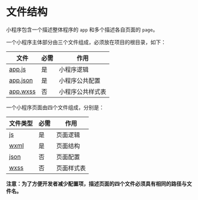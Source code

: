 # 文件结构

小程序包含一个描述整体程序的 `app` 和多个描述各自页面的 `page`。

一个小程序主体部分由三个文件组成，必须放在项目的根目录，如下：

| 文件                          | 必需   | 作用       |
| --------------------------- | ---- | -------- |
| [app.js](./app-service/app.md) | 是    | 小程序逻辑    |
| [app.json](./config.md)       | 是    | 小程序公共配置  |
| [app.wxss](./view/wxss.md)    | 否    | 小程序公共样式表 |

一个小程序页面由四个文件组成，分别是：

| 文件类型                   | 必需  | 作用    |
| ---------------------- | ---- | ----- |
| [js](./app-service/page.md)    | 是    | 页面逻辑  |
| [wxml](./view/wxml/index.md)   | 是    | 页面结构  |
| [json](./config.md#页面配置)     | 否    | 页面配置  |
| [wxss](./view/wxss.md) | 否    | 页面样式表 |


**注意：为了方便开发者减少配置项，描述页面的四个文件必须具有相同的路径与文件名。**
